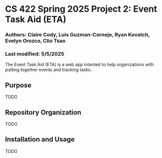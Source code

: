 # CS 422 Spring 2025 Project 2: Event Task Aid (ETA)
### Authors: Claire Cody, Luis Guzman-Cornejo, Ryan Kovatch, Evelyn Orozco, Clio Tsao
### Last modified: 5/5/2025

The Event Task Aid (ETA) is a web app intented to help organizations with putting together events and tracking tasks.

## Purpose
TODO

## Repository Organization
TODO

## Installation and Usage
TODO
